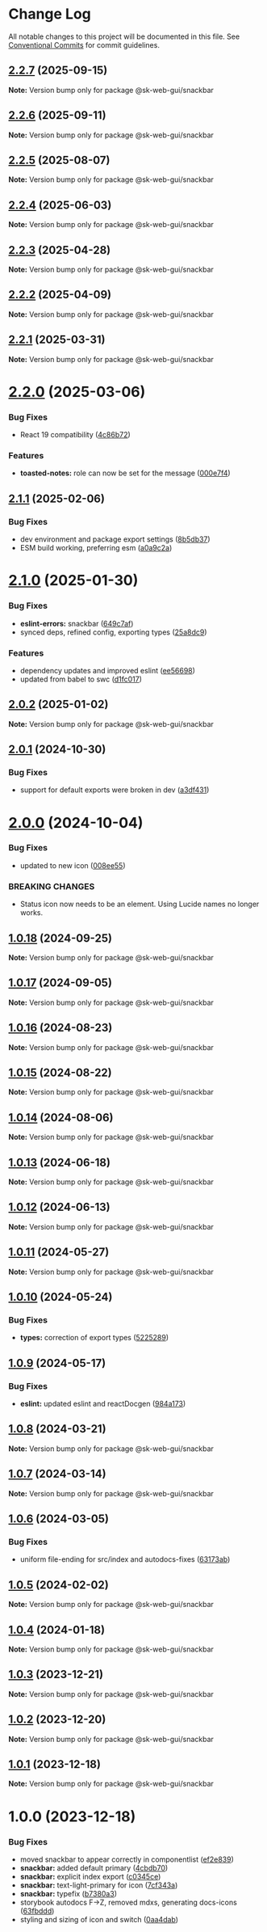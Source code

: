 # Change Log

All notable changes to this project will be documented in this file.
See [Conventional Commits](https://conventionalcommits.org) for commit guidelines.

## [2.2.7](https://github.com/Sundsvallskommun/web-shared-components/compare/@sk-web-gui/snackbar@2.2.6...@sk-web-gui/snackbar@2.2.7) (2025-09-15)

**Note:** Version bump only for package @sk-web-gui/snackbar

## [2.2.6](https://github.com/Sundsvallskommun/web-shared-components/compare/@sk-web-gui/snackbar@2.2.5...@sk-web-gui/snackbar@2.2.6) (2025-09-11)

**Note:** Version bump only for package @sk-web-gui/snackbar

## [2.2.5](https://github.com/Sundsvallskommun/web-shared-components/compare/@sk-web-gui/snackbar@2.2.4...@sk-web-gui/snackbar@2.2.5) (2025-08-07)

**Note:** Version bump only for package @sk-web-gui/snackbar

## [2.2.4](https://github.com/Sundsvallskommun/web-shared-components/compare/@sk-web-gui/snackbar@2.2.3...@sk-web-gui/snackbar@2.2.4) (2025-06-03)

**Note:** Version bump only for package @sk-web-gui/snackbar

## [2.2.3](https://github.com/Sundsvallskommun/web-shared-components/compare/@sk-web-gui/snackbar@2.2.2...@sk-web-gui/snackbar@2.2.3) (2025-04-28)

**Note:** Version bump only for package @sk-web-gui/snackbar

## [2.2.2](https://github.com/Sundsvallskommun/web-shared-components/compare/@sk-web-gui/snackbar@2.2.1...@sk-web-gui/snackbar@2.2.2) (2025-04-09)

**Note:** Version bump only for package @sk-web-gui/snackbar

## [2.2.1](https://github.com/Sundsvallskommun/web-shared-components/compare/@sk-web-gui/snackbar@2.2.0...@sk-web-gui/snackbar@2.2.1) (2025-03-31)

**Note:** Version bump only for package @sk-web-gui/snackbar

# [2.2.0](https://github.com/Sundsvallskommun/web-shared-components/compare/@sk-web-gui/snackbar@2.1.1...@sk-web-gui/snackbar@2.2.0) (2025-03-06)

### Bug Fixes

- React 19 compatibility ([4c86b72](https://github.com/Sundsvallskommun/web-shared-components/commit/4c86b721f0e6e7110cf79adcda457367d66eb980))

### Features

- **toasted-notes:** role can now be set for the message ([000e7f4](https://github.com/Sundsvallskommun/web-shared-components/commit/000e7f494a459705b3d32e159f6ac64b1b0faad7))

## [2.1.1](https://github.com/Sundsvallskommun/web-shared-components/compare/@sk-web-gui/snackbar@2.1.0...@sk-web-gui/snackbar@2.1.1) (2025-02-06)

### Bug Fixes

- dev environment and package export settings ([8b5db37](https://github.com/Sundsvallskommun/web-shared-components/commit/8b5db37a3d1cdefe5409c1750f04cae6f57e4bb1))
- ESM build working, preferring esm ([a0a9c2a](https://github.com/Sundsvallskommun/web-shared-components/commit/a0a9c2a2f21c60df7f384bc2ac3479e101b1ab7d))

# [2.1.0](https://github.com/Sundsvallskommun/web-shared-components/compare/@sk-web-gui/snackbar@2.0.2...@sk-web-gui/snackbar@2.1.0) (2025-01-30)

### Bug Fixes

- **eslint-errors:** snackbar ([649c7af](https://github.com/Sundsvallskommun/web-shared-components/commit/649c7af5562eb2a311cbcceac9df2e9909804ba0))
- synced deps, refined config, exporting types ([25a8dc9](https://github.com/Sundsvallskommun/web-shared-components/commit/25a8dc9b32bf94ab65782cb26e230514f9224468))

### Features

- dependency updates and improved eslint ([ee56698](https://github.com/Sundsvallskommun/web-shared-components/commit/ee56698550bd45c1711eba643042cb6379ebd8f6))
- updated from babel to swc ([d1fc017](https://github.com/Sundsvallskommun/web-shared-components/commit/d1fc01761ba14f93d93b272ff802267ff86efbdc))

## [2.0.2](https://github.com/Sundsvallskommun/web-shared-components/compare/@sk-web-gui/snackbar@2.0.1...@sk-web-gui/snackbar@2.0.2) (2025-01-02)

**Note:** Version bump only for package @sk-web-gui/snackbar

## [2.0.1](https://github.com/Sundsvallskommun/web-shared-components/compare/@sk-web-gui/snackbar@2.0.0...@sk-web-gui/snackbar@2.0.1) (2024-10-30)

### Bug Fixes

- support for default exports were broken in dev ([a3df431](https://github.com/Sundsvallskommun/web-shared-components/commit/a3df431658d2e7650bd14b94ca18af797065bea3))

# [2.0.0](https://github.com/Sundsvallskommun/web-shared-components/compare/@sk-web-gui/snackbar@1.0.18...@sk-web-gui/snackbar@2.0.0) (2024-10-04)

### Bug Fixes

- updated to new icon ([008ee55](https://github.com/Sundsvallskommun/web-shared-components/commit/008ee55fdaaf2188b840c1d39884b2c2cbbda5ab))

### BREAKING CHANGES

- Status icon now needs to be an element. Using Lucide names no longer works.

## [1.0.18](https://github.com/Sundsvallskommun/web-shared-components/compare/@sk-web-gui/snackbar@1.0.17...@sk-web-gui/snackbar@1.0.18) (2024-09-25)

**Note:** Version bump only for package @sk-web-gui/snackbar

## [1.0.17](https://github.com/Sundsvallskommun/web-shared-components/compare/@sk-web-gui/snackbar@1.0.16...@sk-web-gui/snackbar@1.0.17) (2024-09-05)

**Note:** Version bump only for package @sk-web-gui/snackbar

## [1.0.16](https://github.com/Sundsvallskommun/web-shared-components/compare/@sk-web-gui/snackbar@1.0.15...@sk-web-gui/snackbar@1.0.16) (2024-08-23)

**Note:** Version bump only for package @sk-web-gui/snackbar

## [1.0.15](https://github.com/Sundsvallskommun/web-shared-components/compare/@sk-web-gui/snackbar@1.0.14...@sk-web-gui/snackbar@1.0.15) (2024-08-22)

**Note:** Version bump only for package @sk-web-gui/snackbar

## [1.0.14](https://github.com/Sundsvallskommun/web-shared-components/compare/@sk-web-gui/snackbar@1.0.13...@sk-web-gui/snackbar@1.0.14) (2024-08-06)

**Note:** Version bump only for package @sk-web-gui/snackbar

## [1.0.13](https://github.com/Sundsvallskommun/web-shared-components/compare/@sk-web-gui/snackbar@1.0.12...@sk-web-gui/snackbar@1.0.13) (2024-06-18)

**Note:** Version bump only for package @sk-web-gui/snackbar

## [1.0.12](https://github.com/Sundsvallskommun/web-shared-components/compare/@sk-web-gui/snackbar@1.0.11...@sk-web-gui/snackbar@1.0.12) (2024-06-13)

**Note:** Version bump only for package @sk-web-gui/snackbar

## [1.0.11](https://github.com/Sundsvallskommun/web-shared-components/compare/@sk-web-gui/snackbar@1.0.10...@sk-web-gui/snackbar@1.0.11) (2024-05-27)

**Note:** Version bump only for package @sk-web-gui/snackbar

## [1.0.10](https://github.com/Sundsvallskommun/web-shared-components/compare/@sk-web-gui/snackbar@1.0.9...@sk-web-gui/snackbar@1.0.10) (2024-05-24)

### Bug Fixes

- **types:** correction of export types ([5225289](https://github.com/Sundsvallskommun/web-shared-components/commit/52252890b4206faa9bc70111e75f1ef818e0d8fe))

## [1.0.9](https://github.com/Sundsvallskommun/web-shared-components/compare/@sk-web-gui/snackbar@1.0.8...@sk-web-gui/snackbar@1.0.9) (2024-05-17)

### Bug Fixes

- **eslint:** updated eslint and reactDocgen ([984a173](https://github.com/Sundsvallskommun/web-shared-components/commit/984a17371f052a0cbe23d01fd31722f0fa2a56eb))

## [1.0.8](https://github.com/Sundsvallskommun/web-shared-components/compare/@sk-web-gui/snackbar@1.0.7...@sk-web-gui/snackbar@1.0.8) (2024-03-21)

**Note:** Version bump only for package @sk-web-gui/snackbar

## [1.0.7](https://github.com/Sundsvallskommun/web-shared-components/compare/@sk-web-gui/snackbar@1.0.6...@sk-web-gui/snackbar@1.0.7) (2024-03-14)

**Note:** Version bump only for package @sk-web-gui/snackbar

## [1.0.6](https://github.com/Sundsvallskommun/web-shared-components/compare/@sk-web-gui/snackbar@1.0.5...@sk-web-gui/snackbar@1.0.6) (2024-03-05)

### Bug Fixes

- uniform file-ending for src/index and autodocs-fixes ([63173ab](https://github.com/Sundsvallskommun/web-shared-components/commit/63173ab9474b4cb3bc97da6b780bdfb4ae65990c))

## [1.0.5](https://github.com/Sundsvallskommun/web-shared-components/compare/@sk-web-gui/snackbar@1.0.4...@sk-web-gui/snackbar@1.0.5) (2024-02-02)

**Note:** Version bump only for package @sk-web-gui/snackbar

## [1.0.4](https://github.com/Sundsvallskommun/web-shared-components/compare/@sk-web-gui/snackbar@1.0.3...@sk-web-gui/snackbar@1.0.4) (2024-01-18)

**Note:** Version bump only for package @sk-web-gui/snackbar

## [1.0.3](https://github.com/Sundsvallskommun/web-shared-components/compare/@sk-web-gui/snackbar@1.0.2...@sk-web-gui/snackbar@1.0.3) (2023-12-21)

**Note:** Version bump only for package @sk-web-gui/snackbar

## [1.0.2](https://github.com/Sundsvallskommun/web-shared-components/compare/@sk-web-gui/snackbar@1.0.1...@sk-web-gui/snackbar@1.0.2) (2023-12-20)

**Note:** Version bump only for package @sk-web-gui/snackbar

## [1.0.1](https://github.com/Sundsvallskommun/web-shared-components/compare/@sk-web-gui/snackbar@1.0.0...@sk-web-gui/snackbar@1.0.1) (2023-12-18)

**Note:** Version bump only for package @sk-web-gui/snackbar

# 1.0.0 (2023-12-18)

### Bug Fixes

- moved snackbar to appear correctly in componentlist ([ef2e839](https://github.com/Sundsvallskommun/web-shared-components/commit/ef2e8396825ccf212df4da20468c70ee9270e0b2))
- **snackbar:** added default primary ([4cbdb70](https://github.com/Sundsvallskommun/web-shared-components/commit/4cbdb70a4ec50593cb99fe58a7c17565a57fc3c5))
- **snackbar:** explicit index export ([c0345ce](https://github.com/Sundsvallskommun/web-shared-components/commit/c0345ce42949e7d4231946d1c8068b279c0dd02a))
- **snackbar:** text-light-primary for icon ([7cf343a](https://github.com/Sundsvallskommun/web-shared-components/commit/7cf343af54f6c3b5498184efc8484d52a6966fa2))
- **snackbar:** typefix ([b7380a3](https://github.com/Sundsvallskommun/web-shared-components/commit/b7380a35ff2aada6a8a053ecfeb11f4027488346))
- storybook autodocs F->Z, removed mdxs, generating docs-icons ([63fbddd](https://github.com/Sundsvallskommun/web-shared-components/commit/63fbddd93035115ae805d7e21ad73ef426e93a42))
- styling and sizing of icon and switch ([0aa4dab](https://github.com/Sundsvallskommun/web-shared-components/commit/0aa4dab97bb6c1fbc01a22f655baf6248bfd36f2))

